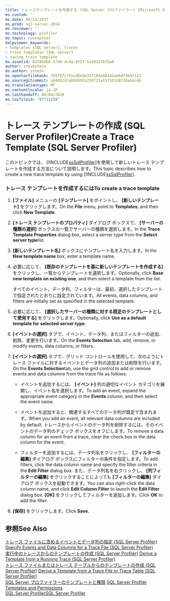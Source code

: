 ```yaml
---
title: トレーステンプレートを作成する (SQL Server プロファイラー) |Microsoft Docs
ms.custom: ''
ms.date: 06/13/2017
ms.prod: sql-server-2014
ms.reviewer: ''
ms.technology: profiler
ms.topic: conceptual
helpviewer_keywords:
- templates [SQL Server], traces
- trace templates [SQL Server]
- saving trace template
ms.assetid: 025868b0-3790-4cda-8757-5a58327bfba0
author: stevestein
ms.author: sstein
ms.openlocfilehash: 355f97c7fecd8a9e31f10de881d1ae6df3b8f122
ms.sourcegitcommit: ad4d92dce894592a259721a1571b1d8736abacdb
ms.translationtype: MT
ms.contentlocale: ja-JP
ms.lasthandoff: 08/04/2020
ms.locfileid: "87711258"
---
```

# <a name="create-a-trace-template-sql-server-profiler"></a><span data-ttu-id="bb110-102">トレース テンプレートの作成 (SQL Server Profiler)</span><span class="sxs-lookup"><span data-stu-id="bb110-102">Create a Trace Template (SQL Server Profiler)</span></span>
  <span data-ttu-id="bb110-103">このトピックでは、 [!INCLUDE[ssSqlProfiler](../../includes/sssqlprofiler-md.md)]を使用して新しいトレース テンプレートを作成する方法について説明します。</span><span class="sxs-lookup"><span data-stu-id="bb110-103">This topic describes how to create a new trace template by using [!INCLUDE[ssSqlProfiler](../../includes/sssqlprofiler-md.md)].</span></span>  
  
### <a name="to-create-a-trace-template"></a><span data-ttu-id="bb110-104">トレース テンプレートを作成するには</span><span class="sxs-lookup"><span data-stu-id="bb110-104">To create a trace template</span></span>  
  
1.  <span data-ttu-id="bb110-105">**[ファイル]** メニューの **[テンプレート]** をポイントし、 **[新しいテンプレート]** をクリックします。</span><span class="sxs-lookup"><span data-stu-id="bb110-105">On the **File** menu, point to **Templates**, and then click **New Template**.</span></span>  
  
2.  <span data-ttu-id="bb110-106">**[トレース テンプレートのプロパティ]** ダイアログ ボックスで、 **[サーバーの種類の選択]** ボックスの一覧でサーバーの種類を選択します。</span><span class="sxs-lookup"><span data-stu-id="bb110-106">In the **Trace Template Properties** dialog box, select a server type from the **Select server type**list.</span></span>  
  
3.  <span data-ttu-id="bb110-107">**[新しいテンプレート名]** ボックスにテンプレート名を入力します。</span><span class="sxs-lookup"><span data-stu-id="bb110-107">In the **New template name** box, enter a template name.</span></span>  
  
4.  <span data-ttu-id="bb110-108">必要に応じて、 **[既存のテンプレートを基に新しいテンプレートを作成する]** をクリックし、一覧からテンプレートを選択します。</span><span class="sxs-lookup"><span data-stu-id="bb110-108">Optionally, click **Base new template on existing one**, and then select a template from the list.</span></span>  
  
     <span data-ttu-id="bb110-109">すべてのイベント、データ列、フィルターは、最初、選択したテンプレートで指定されたとおりに設定されています。</span><span class="sxs-lookup"><span data-stu-id="bb110-109">All events, data columns, and filters are initially set as specified in the selected template.</span></span>  
  
5.  <span data-ttu-id="bb110-110">必要に応じて、 **[選択したサーバーの種類に対する既定のテンプレートとして使用する]** をクリックします。</span><span class="sxs-lookup"><span data-stu-id="bb110-110">Optionally, click **Use as a default template for selected server type**.</span></span>  
  
6.  <span data-ttu-id="bb110-111">**[イベントの選択]** タブで、イベント、データ列、またはフィルターの追加、削除、変更を行います。</span><span class="sxs-lookup"><span data-stu-id="bb110-111">On the **Events Selection** tab, add, remove, or modify events, data columns, or filters.</span></span>  
  
7.  <span data-ttu-id="bb110-112">**[イベントの選択]** タブで、グリッド コントロールを使用して、次のようにトレース ファイルに対するイベントとデータ列の追加または削除を行います。</span><span class="sxs-lookup"><span data-stu-id="bb110-112">On the **Events Selection**tab, use the grid control to add or remove events and data columns from the trace file as follows:</span></span>  
  
    -   <span data-ttu-id="bb110-113">イベントを追加するには、 **[イベント]** 列の適切なイベント カテゴリを展開し、イベント名を選択します。</span><span class="sxs-lookup"><span data-stu-id="bb110-113">To add an event, expand the appropriate event category in the **Events** column, and then select the event name.</span></span>  
  
    -   <span data-ttu-id="bb110-114">イベントを追加すると、関連するすべてのデータ列が既定で含まれます。</span><span class="sxs-lookup"><span data-stu-id="bb110-114">When you add an event, all relevant data columns are included by default.</span></span> <span data-ttu-id="bb110-115">トレースからイベントのデータ列を削除するには、そのイベントのデータ列のチェック ボックスをオフにします。</span><span class="sxs-lookup"><span data-stu-id="bb110-115">To remove a data column for an event from a trace, clear the check box in the data column for the event.</span></span>  
  
    -   <span data-ttu-id="bb110-116">フィルターを追加するには、データ列名をクリックし、 **[フィルターの編集]** ダイアログ ボックスにフィルターの条件を指定します。</span><span class="sxs-lookup"><span data-stu-id="bb110-116">To add filters, click the data column name and specify the filter criteria in the **Edit Filter** dialog box.</span></span> <span data-ttu-id="bb110-117">また、データ列名を右クリックし、 **[列フィルターの編集]** をクリックすることによっても **[フィルターの編集]** ダイアログ ボックスを起動できます。</span><span class="sxs-lookup"><span data-stu-id="bb110-117">You can also right-click the data column name, and click **Edit Column Filter** to launch the **Edit Filter** dialog box.</span></span> <span data-ttu-id="bb110-118">**[OK]** をクリックしてフィルターを追加します。</span><span class="sxs-lookup"><span data-stu-id="bb110-118">Click **OK** to add the filter.</span></span>  
  
8.  <span data-ttu-id="bb110-119">**[保存]** をクリックします。</span><span class="sxs-lookup"><span data-stu-id="bb110-119">Click **Save.**</span></span>  
  
## <a name="see-also"></a><span data-ttu-id="bb110-120">参照</span><span class="sxs-lookup"><span data-stu-id="bb110-120">See Also</span></span>  
 <span data-ttu-id="bb110-121">[トレース ファイルに含めるイベントとデータ列の指定 &#40;SQL Server Profiler&#41;](specify-events-and-data-columns-for-a-trace-file-sql-server-profiler.md) </span><span class="sxs-lookup"><span data-stu-id="bb110-121">[Specify Events and Data Columns for a Trace File &#40;SQL Server Profiler&#41;](specify-events-and-data-columns-for-a-trace-file-sql-server-profiler.md) </span></span>  
 <span data-ttu-id="bb110-122">[実行中のトレースからのテンプレートの作成 &#40;SQL Server Profiler&#41;](derive-a-template-from-a-running-trace-sql-server-profiler.md) </span><span class="sxs-lookup"><span data-stu-id="bb110-122">[Derive a Template from a Running Trace &#40;SQL Server Profiler&#41;](derive-a-template-from-a-running-trace-sql-server-profiler.md) </span></span>  
 <span data-ttu-id="bb110-123">[トレース ファイルまたはトレース テーブルからのテンプレートの作成 &#40;SQL Server Profiler&#41;](derive-a-template-from-a-trace-file-or-trace-table-sql-server-profiler.md) </span><span class="sxs-lookup"><span data-stu-id="bb110-123">[Derive a Template from a Trace File or Trace Table &#40;SQL Server Profiler&#41;](derive-a-template-from-a-trace-file-or-trace-table-sql-server-profiler.md) </span></span>  
 <span data-ttu-id="bb110-124">[SQL Server プロファイラーのテンプレートと権限](sql-server-profiler-templates-and-permissions.md) </span><span class="sxs-lookup"><span data-stu-id="bb110-124">[SQL Server Profiler Templates and Permissions](sql-server-profiler-templates-and-permissions.md) </span></span>  
 [<span data-ttu-id="bb110-125">SQL Server Profiler</span><span class="sxs-lookup"><span data-stu-id="bb110-125">SQL Server Profiler</span></span>](sql-server-profiler.md)  
  
  
